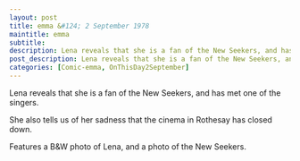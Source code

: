 ```yaml
---
layout: post
title: emma &#124; 2 September 1978
maintitle: emma
subtitle:
description: Lena reveals that she is a fan of the New Seekers, and has met one of the singers.
post_description: Lena reveals that she is a fan of the New Seekers, and has met one of the singers.
categories: [Comic-emma, OnThisDay2September]
---
```


Lena reveals that she is a fan of the New Seekers, and has met one of the singers.

She also tells us of her sadness that the cinema in Rothesay has closed down.

Features a B&W photo of Lena, and a photo of the New Seekers.
